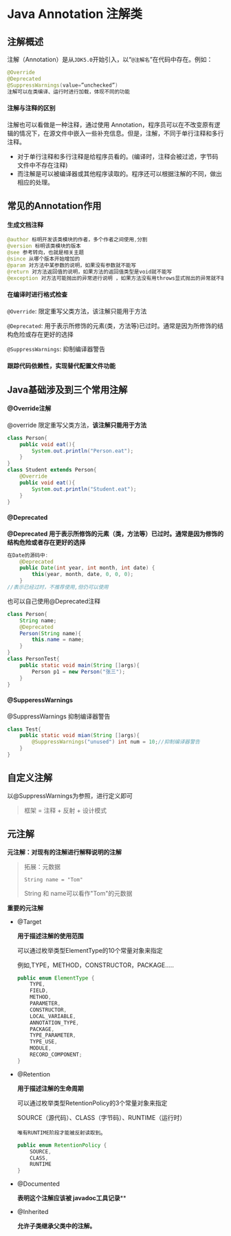 # Java Annotation 注解类

## 注解概述

注解（Annotation）是从`JDK5.0`开始引入，以“`@注解名`”在代码中存在。例如：

```java
@Override
@Deprecated
@SuppressWarnings(value=”unchecked”)
注解可以在类编译、运行时进行加载，体现不同的功能
```

#### 注解与注释的区别

注解也可以看做是一种注释，通过使用 Annotation，程序员可以在不改变原有逻辑的情况下，在源文件中嵌入一些补充信息。但是，注解，不同于单行注释和多行注释。

- 对于单行注释和多行注释是给程序员看的。(编译时，注释会被过滤，字节码文件中不存在注释)
- 而注解是可以被编译器或其他程序读取的。程序还可以根据注解的不同，做出相应的处理。

## 常见的Annotation作用

#### 生成文档注释

````java
@author 标明开发该类模块的作者，多个作者之间使用,分割
@version 标明该类模块的版本
@see 参考转向，也就是相关主题
@since 从哪个版本开始增加的
@param 对方法中某参数的说明，如果没有参数就不能写
@return 对方法返回值的说明，如果方法的返回值类型是void就不能写
@exception 对方法可能抛出的异常进行说明 ，如果方法没有用throws显式抛出的异常就不能写
````

#### 在编译时进行格式检查

`@Override`: 限定重写父类方法，该注解只能用于方法

`@Deprecated`: 用于表示所修饰的元素(类，方法等)已过时。通常是因为所修饰的结构危险或存在更好的选择

`@SuppressWarnings`: 抑制编译器警告

#### 跟踪代码依赖性，实现替代配置文件功能

## Java基础涉及到三个常用注解

#### @Override注解

@override 限定重写父类方法，**该注解只能用于方法**

````java
class Person{
    public void eat(){
        System.out.println("Person.eat");
    }
}
class Student extends Person{
    @Override
    public void eat(){
        System.out.println("Student.eat");	
    }
}
````

#### @Deprecated

**@Deprecated 用于表示所修饰的元素（类，方法等）已过时。通常是因为修饰的结构危险或者存在更好的选择**

````java
在Date的源码中:
    @Deprecated
    public Date(int year, int month, int date) {
        this(year, month, date, 0, 0, 0);
    }
//表示已经过时，不推荐使用,但仍可以使用
````

也可以自己使用@Deprecated注释

````java
class Person{
    String name;
    @Deprecated
    Person(String name){
        this.name = name;
    }
}
class PersonTest{
    public static void main(String []args){
        Person p1 = new Person("张三");
    }
}
````

#### @SupperessWarnings

@SuppressWarnings 抑制编译器警告

````java
class Test{
    public static void mian(String []args){
        @SuppressWarnings("unused") int num = 10;//抑制编译器警告
    }
}
````

## 自定义注解

以@SuppressWarnings为参照，进行定义即可

>框架 = 注释 + 反射 + 设计模式

## 元注解

**元注解：对现有的注解进行解释说明的注解**

>拓展：元数据
>
>`String name = "Tom"`
>
>String 和 name可以看作"Tom"的元数据

**重要的元注解**

* @Target 

  **用于描述注解的使用范围**

  可以通过枚举类型ElementType的10个常量对象来指定

  例如,TYPE，METHOD，CONSTRUCTOR，PACKAGE.....

  ````java
  public enum ElementType {
      TYPE,
      FIELD,
      METHOD,
      PARAMETER,
      CONSTRUCTOR,
      LOCAL_VARIABLE,
      ANNOTATION_TYPE,
      PACKAGE,
      TYPE_PARAMETER,
      TYPE_USE,
      MODULE,
      RECORD_COMPONENT;
  }
  ````

* @Retention

  **用于描述注解的生命周期**

  可以通过枚举类型RetentionPolicy的3个常量对象来指定

  SOURCE（源代码）、CLASS（字节码）、RUNTIME（运行时）

  `唯有RUNTIME阶段才能被反射读取到`。

  ````java
  public enum RetentionPolicy {
      SOURCE,
      CLASS,
      RUNTIME
  }
  ````

* @Documented

  **表明这个注解应该被 javadoc工具记录****

* @Inherited

  **允许子类继承父类中的注解。**

